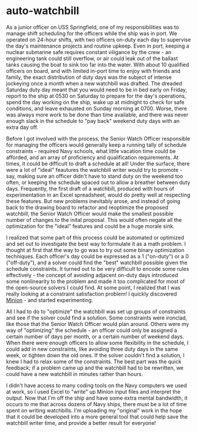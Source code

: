 # auto-watchbill
As a junior officer on USS Springfield, one of my responsibilities was to manage shift scheduling for the officers while the ship was in port. We operated on 24-hour shifts, with two officers on-duty each day to supervise the day's maintenance projects and routine upkeep. Even in port, keeping a nuclear submarine safe requires constant viligance by the crew - an engineering tank could still overflow, or air could leak out of the ballast tanks causing the boat to sink too far into the water.  With about 10 qualified officers on board, and with limited in-port time to enjoy with friends and family, the exact distribution of duty days was the subject of intense jockeying once a month when a new watchbill was drafted. The dreaded Saturday duty day meant that you would need to be in bed early on Friday, report to the ship at 0530 on Saturday to prepare for the day's operations, spend the day working on the ship, wake up at midnight to check for safe conditions, and leave exhausted on Sunday morning at 0700. Worse, there was always more work to be done than time available, and there was never enough slack in the schedule to "pay back" weekend duty days with an extra day off.

Before I got involved with the process, the Senior Watch Officer responsible for managing the officers would generally keep a running tally of schedule constraints - required Navy schools, what little vacation time could be afforded, and an array of proficiency and qualification requirements. At times, it could be difficult to draft a schedule at all! Under the surface, there were a lot of "ideal" feautures the watchbill writer would try to promote - say, making sure an officer didn't have to stand duty on the weekend too often, or keeping the schedule spaced out to allow a breather between duty days. Frequently, the first draft of a watchbill, produced with hours of experimentation in an Excel spreadsheet, would do pretty well at respecting these features. But new problems inevitably arose, and instead of going back to the drawing board to refactor and reoptimize the proposed watchbill, the Senior Watch Officer would make the smallest possible number of changes to the inital proposal. This would often negate all the optimization for the "ideal" features and could be a huge morale sink.

I realized that some part of this process could be automated or optimized and set out to investigate the best way to formulate it as a math problem. I thought at first that the way to go was to try out some binary optimization techniques. Each officer's day could be expressed as a 1 ("on-duty") or a 0 ("off-duty"), and a solver could find the "best" watchbill possible given the schedule constraints. It turned out to be very difficult to encode some rules effectively - the concept of avoiding adjacent on-duty days introduced some nonlinearity to the problem and made it too complicated for most of the open-source solvers I could find. At some point, I realized that I was really looking at a constraint satisfaction problem! I quickly discovered <a href="https://constraintmodelling.org/minion/">Minion</a> - and started experimenting.

All I had to do to "optimize" the watchbill was set up groups of constraints and see if the solver could find a solution. Some constraints were ironclad, like those that the Senior Watch Officer would plan around. Others were my way of "optimizing" the schedule - an officer could only be assigned a certain number of days per month, or a certain number of weekend days. When there were enough officers to allow some flexibility in the schedule, I could add in new constraints, like avoiding three duty days in the same week, or tighten down the old ones. If the solver couldn't find a solution, I knew I had to relax some of the constraints. The best part was the quick feedback; if a problem came up and the watchbill had to be rewritten, we could have a new watchbill in minutes rather than hours.

I didn't have access to many coding tools on the Navy computers we used at work, so I used Excel to "write" up Minion input files and interpret the output. Now that I'm off the ship and have some extra mental bandwidth, it occurs to me that across dozens of Navy ships, there must be a lot of time spent on writing watchbills. I'm uploading my "original" work in the hope that it could be developed into a more general tool that could help save the watchbill writer time, and provide a better result for everyone!
